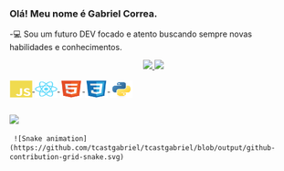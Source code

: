 ### Olá! Meu nome é Gabriel Correa. 

-💻 Sou um futuro DEV focado e atento buscando sempre novas
habilidades e conhecimentos.

<div align="center">
  <a href="https://github.com/tcastgabriel">
  <img height="180em" src="https://github-readme-stats.vercel.app/api?username=tcastgabriel&show_icons=true&theme=dark&include_all_commits=true&count_private=true"/>
  <img height="180em" src="https://github-readme-stats.vercel.app/api/top-langs/?username=tcastgabriel&layout=compact&langs_count=7&theme=darcula"/>
</div>

  <div style="display: inline_block"><br>
  <img align="center" alt="Gab-Js" height="30" width="40" src="https://raw.githubusercontent.com/devicons/devicon/master/icons/javascript/javascript-plain.svg">
  <img align="center" alt="Gab-React" height="30" width="40" src="https://raw.githubusercontent.com/devicons/devicon/master/icons/react/react-original.svg">
  <img align="center" alt="Gab-HTML" height="30" width="40" src="https://raw.githubusercontent.com/devicons/devicon/master/icons/html5/html5-original.svg">
  <img align="center" alt="Gab-CSS" height="30" width="40" src="https://raw.githubusercontent.com/devicons/devicon/master/icons/css3/css3-original.svg">
  <img align="center" alt="Gab-Python" height="30" width="40" src="https://raw.githubusercontent.com/devicons/devicon/master/icons/python/python-original.svg">
   </div>
  
  ##

<div>
  <a href="https://www.linkedin.com/in/gabriel-correa-abaa621a3/" target="_blank"><img src="https://img.shields.io/badge/LinkedIn-0077B5?style=for-the-badge&logo=linkedin&logoColor=white" target="_blank"></a> 
    
     ![Snake animation](https://github.com/tcastgabriel/tcastgabriel/blob/output/github-contribution-grid-snake.svg)
    
</div>
    
